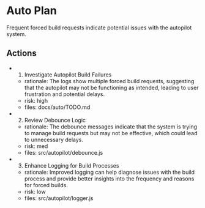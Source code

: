 # Auto Plan

Frequent forced build requests indicate potential issues with the autopilot system.

## Actions
- 1. Investigate Autopilot Build Failures
  - rationale: The logs show multiple forced build requests, suggesting that the autopilot may not be functioning as intended, leading to user frustration and potential delays.
  - risk: high
  - files: docs/auto/TODO.md
- 2. Review Debounce Logic
  - rationale: The debounce messages indicate that the system is trying to manage build requests but may not be effective, which could lead to unnecessary delays.
  - risk: med
  - files: src/autopilot/debounce.js
- 3. Enhance Logging for Build Processes
  - rationale: Improved logging can help diagnose issues with the build process and provide better insights into the frequency and reasons for forced builds.
  - risk: low
  - files: src/autopilot/logger.js